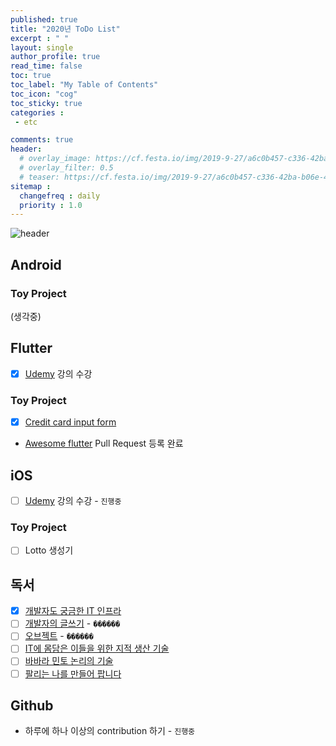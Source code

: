 ```yaml
---
published: true
title: "2020년 ToDo List"
excerpt : " "
layout: single
author_profile: true
read_time: false
toc: true
toc_label: "My Table of Contents"
toc_icon: "cog"
toc_sticky: true
categories :
 - etc

comments: true
header:
  # overlay_image: https://cf.festa.io/img/2019-9-27/a6c0b457-c336-42ba-b06e-462de90ada91.jpg
  # overlay_filter: 0.5
  # teaser: https://cf.festa.io/img/2019-9-27/a6c0b457-c336-42ba-b06e-462de90ada91.jpg
sitemap :
  changefreq : daily
  priority : 1.0
---
```


![header](https://cdn.uc.assets.prezly.com/aa52ef59-e60a-4bde-ba5e-b3222f096a14/-/resize/1200x/-/format/auto/)


## Android

### Toy Project

(생각중)

## Flutter

- [x] [Udemy](https://www.udemy.com/course/flutter-bootcamp-with-dart/learn/lecture/17103128#overview) 강의 수강

### Toy Project

- [x] [Credit card input form](https://github.com/Origogi/Flutter-Credit-Card-Input)
- [Awesome flutter](https://github.com/Solido/awesome-flutter) Pull Request 등록 완료

## iOS

- [ ] [Udemy](https://www.udemy.com/course/ios-13-app-development-bootcamp/) 강의 수강 - `진행중`


### Toy Project

- [ ] Lotto 생성기

## 독서

- [X] [개발자도 궁금한 IT 인프라](http://www.yes24.com/Product/Goods/61270453)
- [ ] [개발자의 글쓰기](http://www.yes24.com/Product/Goods/79378905) - `������`
- [ ] [오브젝트](http://book.interpark.com/product/BookDisplay.do?_method=detail&sc.prdNo=308716476&gclid=CjwKCAiA-vLyBRBWEiwAzOkGVG6zQkjDQAGgTXRGnDMSfSyPE5Q82s5oluWbmAwg_0bG-pkAYxK1KhoCkeYQAvD_BwE) - `������`
- [ ] [IT에 몸담은 이들을 위한 지적 생산 기술](http://www.yes24.com/Product/Goods/79652283)
- [ ] [바바라 민토 논리의 기술](http://www.yes24.com/Product/Goods/77671422)
- [ ] [팔리는 나를 만들어 팝니다](https://www.aladin.co.kr/shop/wproduct.aspx?ItemId=232019927)

## Github

- 하루에 하나 이상의 contribution 하기 - `진행중`